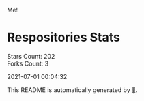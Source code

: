 Me!

# Respositories Stats
Stars Count: 202  
Forks Count: 3

2021-07-01 00:04:32  

This README is automatically generated by [🐰](https://github.com/rnitta/rnitta).
